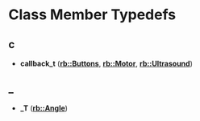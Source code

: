 
# Class Member Typedefs


## c

* **callback\_t** ([**rb::Buttons**](classrb_1_1_buttons.md), [**rb::Motor**](classrb_1_1_motor.md), [**rb::Ultrasound**](classrb_1_1_ultrasound.md))


## _

* **\_T** ([**rb::Angle**](classrb_1_1_angle.md))

